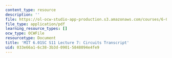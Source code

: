 ```yaml
---
content_type: resource
description: ''
file: https://ol-ocw-studio-app-production.s3.amazonaws.com/courses/6-01sc-introduction-to-electrical-engineering-and-computer-science-i-spring-2011/033e66a16c383b3d09015848094e4fe9_MIT6_01SC_S11_lec07_300k.pdf
file_type: application/pdf
learning_resource_types: []
ocw_type: OCWFile
resourcetype: Document
title: 'MIT 6.01SC S11 Lecture 7: Circuits Transcript'
uid: 033e66a1-6c38-3b3d-0901-5848094e4fe9
---
```

